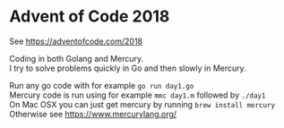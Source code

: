 # Advent of Code 2018
See https://adventofcode.com/2018

Coding in both Golang and Mercury.  
I try to solve problems quickly in Go and then slowly in Mercury.

Run any go code with for example `go run day1.go`  
Mercury code is run using for example `mmc day1.m` followed by `./day1`  
On Mac OSX you can just get mercury by running `brew install mercury`  
Otherwise see https://www.mercurylang.org/
